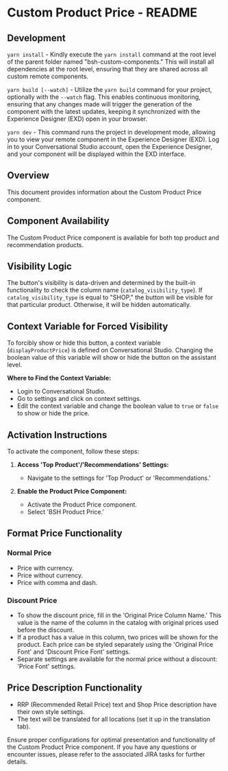# Custom Product Price - README

## Development

`yarn install` - Kindly execute the `yarn install` command at the root level of the parent folder named "bsh-custom-components." This will install all dependencies at the root level, ensuring that they are shared across all custom remote components.

`yarn build [--watch]` - Utilize the `yarn build` command for your project, optionally with the `--watch` flag. This enables continuous monitoring, ensuring that any changes made will trigger the generation of the component with the latest updates, keeping it synchronized with the Experience Designer (EXD) open in your browser.

`yarn dev` - This command runs the project in development mode, allowing you to view your remote component in the Experience Designer (EXD). Log in to your Conversational Studio account, open the Experience Designer, and your component will be displayed within the EXD interface.

## Overview

This document provides information about the Custom Product Price component.

## Component Availability

The Custom Product Price component is available for both top product and recommendation products.

## Visibility Logic

The button's visibility is data-driven and determined by the built-in functionality to check the column name (`catalog_visibility_type`). If `catalog_visibility_type` is equal to "SHOP," the button will be visible for that particular product. Otherwise, it will be hidden automatically.

## Context Variable for Forced Visibility

To forcibly show or hide this button, a context variable (`displayProductPrice`) is defined on Conversational Studio. Changing the boolean value of this variable will show or hide the button on the assistant level.

**Where to Find the Context Variable:**
- Login to Conversational Studio.
- Go to settings and click on context settings.
- Edit the context variable and change the boolean value to `true` or `false` to show or hide the price.

## Activation Instructions

To activate the component, follow these steps:

1. **Access 'Top Product'/'Recommendations' Settings:**
   - Navigate to the settings for 'Top Product' or 'Recommendations.'
   
2. **Enable the Product Price Component:**
   - Activate the Product Price component.
   - Select 'BSH Product Price.'

## Format Price Functionality

### Normal Price

- Price with currency.
- Price without currency.
- Price with comma and dash.

### Discount Price

- To show the discount price, fill in the 'Original Price Column Name.' This value is the name of the column in the catalog with original prices used before the discount.
- If a product has a value in this column, two prices will be shown for the product. Each price can be styled separately using the 'Original Price Font' and 'Discount Price Font' settings.
- Separate settings are available for the normal price without a discount: 'Price Font' settings.

## Price Description Functionality

- RRP (Recommended Retail Price) text and Shop Price description have their own style settings.
- The text will be translated for all locations (set it up in the translation tab).

Ensure proper configurations for optimal presentation and functionality of the Custom Product Price component. If you have any questions or encounter issues, please refer to the associated JIRA tasks for further details.